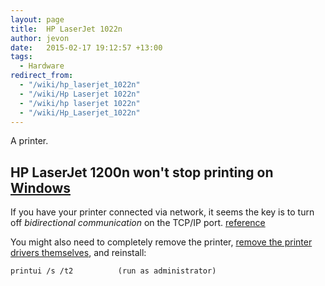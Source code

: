```yaml
---
layout: page
title:  HP LaserJet 1022n
author: jevon
date:   2015-02-17 19:12:57 +13:00
tags:
  - Hardware
redirect_from:
  - "/wiki/hp_laserjet_1022n"
  - "/wiki/Hp Laserjet 1022n"
  - "/wiki/hp laserjet 1022n"
  - "/wiki/Hp_Laserjet_1022n"
---
```


A printer.

## HP LaserJet 1200n won't stop printing on [Windows](Windows.md)

If you have your printer connected via network, it seems the key is to turn off _bidirectional communication_ on the TCP/IP port. <a href="http://www.tomshardware.com/forum/59912-3-1022n-printer-stop-printing#248490">reference</a>

You might also need to completely remove the printer, <a href="http://superuser.com/questions/525155/how-to-completely-remove-printer-from-windows-7">remove the printer drivers themselves</a>, and reinstall:

```
printui /s /t2          (run as administrator)
```
